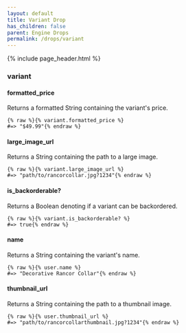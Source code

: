 ```yaml
---
layout: default
title: Variant Drop
has_children: false
parent: Engine Drops
permalink: /drops/variant
---
```


{% include page_header.html %}

### variant

#### formatted_price

Returns a formatted String containing the variant's price.

```liquid
{% raw %}{% variant.formatted_price %}
#=> "$49.99"{% endraw %}
```

#### large_image_url

Returns a String containing the path to a large image.

```liquid
{% raw %}{% variant.large_image_url %}
#=> "path/to/rancorcollar.jpg?1234"{% endraw %}
```

#### is_backorderable?

Returns a Boolean denoting if a variant can be backordered.

```liquid
{% raw %}{% variant.is_backorderable? %}
#=> true{% endraw %}
```

#### name

Returns a String containing the variant's name.

```liquid
{% raw %}{% user.name %}
#=> "Decorative Rancor Collar"{% endraw %}
```

#### thumbnail_url

Returns a String containing the path to a thumbnail image.

```liquid
{% raw %}{% user.thumbnail_url %}
#=> "path/to/rancorcollarthumbnail.jpg?1234"{% endraw %}
```